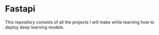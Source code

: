 # Fastapi
This repository consists of all the projects I will make while learning how to deploy deep learning models.

